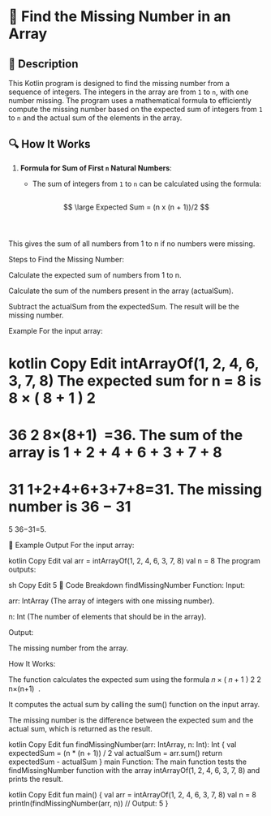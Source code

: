 # 📌 Find the Missing Number in an Array

## 🚀 Description
This Kotlin program is designed to find the missing number from a sequence of integers. 
The integers in the array are from `1` to `n`, with one number missing. 
The program uses a mathematical formula to efficiently compute the missing number based on the expected sum of integers from `1` to `n` and the actual sum of the elements in the array.

## 🔍 How It Works
1. **Formula for Sum of First `n` Natural Numbers**:

     - The sum of integers from `1` to `n` can be calculated using the formula:

##
$$
\large Expected Sum = (n x (n + 1))/2
$$​
##
 
This gives the sum of all numbers from 1 to n if no numbers were missing.

Steps to Find the Missing Number:

Calculate the expected sum of numbers from 1 to n.

Calculate the sum of the numbers present in the array (actualSum).

Subtract the actualSum from the expectedSum. The result will be the missing number.

Example
For the input array:

kotlin
Copy
Edit
intArrayOf(1, 2, 4, 6, 3, 7, 8)
The expected sum for n = 8 is 
8
×
(
8
+
1
)
2
=
36
2
8×(8+1)
​
 =36. The sum of the array is 
1
+
2
+
4
+
6
+
3
+
7
+
8
=
31
1+2+4+6+3+7+8=31. The missing number is 
36
−
31
=
5
36−31=5.

🎯 Example Output
For the input array:

kotlin
Copy
Edit
val arr = intArrayOf(1, 2, 4, 6, 3, 7, 8)
val n = 8
The program outputs:

sh
Copy
Edit
5
📂 Code Breakdown
findMissingNumber Function:
Input:

arr: IntArray (The array of integers with one missing number).

n: Int (The number of elements that should be in the array).

Output:

The missing number from the array.

How It Works:

The function calculates the expected sum using the formula 
𝑛
×
(
𝑛
+
1
)
2
2
n×(n+1)
​
 .

It computes the actual sum by calling the sum() function on the input array.

The missing number is the difference between the expected sum and the actual sum, which is returned as the result.

kotlin
Copy
Edit
fun findMissingNumber(arr: IntArray, n: Int): Int {
    val expectedSum = (n * (n + 1)) / 2
    val actualSum = arr.sum()
    return expectedSum - actualSum
}
main Function:
The main function tests the findMissingNumber function with the array intArrayOf(1, 2, 4, 6, 3, 7, 8) and prints the result.

kotlin
Copy
Edit
fun main() {
    val arr = intArrayOf(1, 2, 4, 6, 3, 7, 8)
    val n = 8
    println(findMissingNumber(arr, n))  // Output: 5
}
